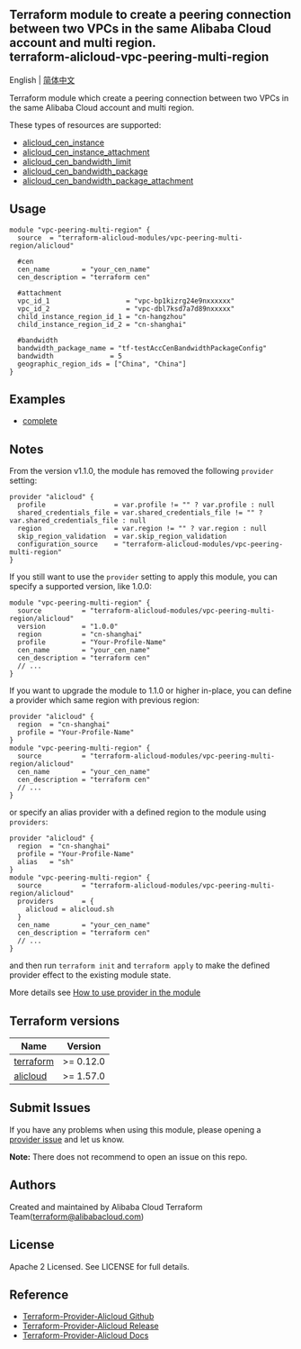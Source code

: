 Terraform module to create a peering connection between two VPCs in the same Alibaba Cloud account and multi region.  
terraform-alicloud-vpc-peering-multi-region
---------------------

English | [简体中文](https://github.com/terraform-alicloud-modules/terraform-alicloud-vpc-peering-multi-region/blob/master/README-CN.md)

Terraform module which create a peering connection between two VPCs in the same Alibaba Cloud account and multi region.

These types of resources are supported:

* [alicloud_cen_instance](https://www.terraform.io/docs/providers/alicloud/r/cen_instance.html)
* [alicloud_cen_instance_attachment](https://www.terraform.io/docs/providers/alicloud/r/cen_instance_attachment.html)
* [alicloud_cen_bandwidth_limit](https://www.terraform.io/docs/providers/alicloud/r/cen_bandwidth_limit.html)
* [alicloud_cen_bandwidth_package](https://www.terraform.io/docs/providers/alicloud/r/cen_bandwidth_package.html)
* [alicloud_cen_bandwidth_package_attachment](https://www.terraform.io/docs/providers/alicloud/r/cen_bandwidth_package_attachment.html)

## Usage

```hcl
module "vpc-peering-multi-region" {
  source  = "terraform-alicloud-modules/vpc-peering-multi-region/alicloud"

  #cen
  cen_name        = "your_cen_name"
  cen_description = "terraform cen"

  #attachment
  vpc_id_1                   = "vpc-bp1kizrg24e9nxxxxxx"
  vpc_id_2                   = "vpc-dbl7ksd7a7d89nxxxxx"
  child_instance_region_id_1 = "cn-hangzhou"
  child_instance_region_id_2 = "cn-shanghai"

  #bandwidth
  bandwidth_package_name = "tf-testAccCenBandwidthPackageConfig"
  bandwidth              = 5
  geographic_region_ids = ["China", "China"]
}
```

## Examples

* [complete](https://github.com/terraform-alicloud-modules/terraform-alicloud-vpc-peering-multi-region/tree/master/examples/complete)

## Notes
From the version v1.1.0, the module has removed the following `provider` setting:

```hcl
provider "alicloud" {
  profile                 = var.profile != "" ? var.profile : null
  shared_credentials_file = var.shared_credentials_file != "" ? var.shared_credentials_file : null
  region                  = var.region != "" ? var.region : null
  skip_region_validation  = var.skip_region_validation
  configuration_source    = "terraform-alicloud-modules/vpc-peering-multi-region"
}
```

If you still want to use the `provider` setting to apply this module, you can specify a supported version, like 1.0.0:

```hcl
module "vpc-peering-multi-region" {
  source          = "terraform-alicloud-modules/vpc-peering-multi-region/alicloud"
  version         = "1.0.0"
  region          = "cn-shanghai"
  profile         = "Your-Profile-Name"
  cen_name        = "your_cen_name"
  cen_description = "terraform cen"
  // ...
}
```

If you want to upgrade the module to 1.1.0 or higher in-place, you can define a provider which same region with
previous region:

```hcl
provider "alicloud" {
  region  = "cn-shanghai"
  profile = "Your-Profile-Name"
}
module "vpc-peering-multi-region" {
  source          = "terraform-alicloud-modules/vpc-peering-multi-region/alicloud"
  cen_name        = "your_cen_name"
  cen_description = "terraform cen"
  // ...
}
```
or specify an alias provider with a defined region to the module using `providers`:

```hcl
provider "alicloud" {
  region  = "cn-shanghai"
  profile = "Your-Profile-Name"
  alias   = "sh"
}
module "vpc-peering-multi-region" {
  source          = "terraform-alicloud-modules/vpc-peering-multi-region/alicloud"
  providers       = {
    alicloud = alicloud.sh
  }
  cen_name        = "your_cen_name"
  cen_description = "terraform cen"
  // ...
}
```

and then run `terraform init` and `terraform apply` to make the defined provider effect to the existing module state.

More details see [How to use provider in the module](https://www.terraform.io/docs/language/modules/develop/providers.html#passing-providers-explicitly)

## Terraform versions

| Name | Version |
|------|---------|
| <a name="requirement_terraform"></a> [terraform](#requirement\_terraform) | >= 0.12.0 |
| <a name="requirement_alicloud"></a> [alicloud](#requirement\_alicloud) | >= 1.57.0 |

Submit Issues
-------------
If you have any problems when using this module, please opening a [provider issue](https://github.com/terraform-providers/terraform-provider-alicloud/issues/new) and let us know.

**Note:** There does not recommend to open an issue on this repo.

Authors
-------
Created and maintained by Alibaba Cloud Terraform Team(terraform@alibabacloud.com)

License
----
Apache 2 Licensed. See LICENSE for full details.

Reference
---------
* [Terraform-Provider-Alicloud Github](https://github.com/terraform-providers/terraform-provider-alicloud)
* [Terraform-Provider-Alicloud Release](https://releases.hashicorp.com/terraform-provider-alicloud/)
* [Terraform-Provider-Alicloud Docs](https://www.terraform.io/docs/providers/alicloud/index.html)
